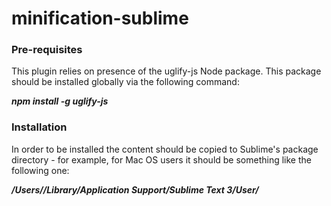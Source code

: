# minification-sublime

### Pre-requisites
This plugin relies on presence of the uglify-js Node package. This package should be installed globally via the following command:  
  
***npm install -g uglify-js***

### Installation
In order to be installed the content should be copied to Sublime's package directory - for example, for Mac OS users it should be something like the following one:  
  
***/Users/<username>/Library/Application Support/Sublime Text 3/User/***
